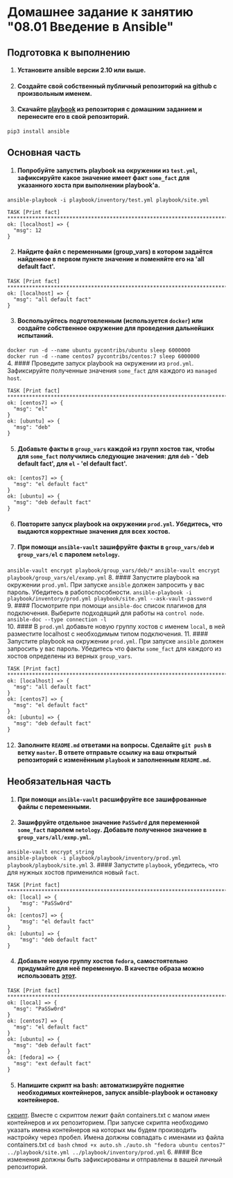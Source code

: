 # Домашнее задание к занятию "08.01 Введение в Ansible"

## Подготовка к выполнению
1. #### Установите ansible версии 2.10 или выше.
2. #### Создайте свой собственный публичный репозиторий на github с произвольным именем.
3. #### Скачайте [playbook](./playbook/) из репозитория с домашним заданием и перенесите его в свой репозиторий.
```pip3 install ansible```  

## Основная часть
1. #### Попробуйте запустить playbook на окружении из `test.yml`, зафиксируйте какое значение имеет факт `some_fact` для указанного хоста при выполнении playbook'a.
  ```ansible-playbook -i playbook/inventory/test.yml playbook/site.yml```
  ```text
TASK [Print fact] *****************************************************************************************************
ok: [localhost] => {
    "msg": 12
}
```  
2. #### Найдите файл с переменными (group_vars) в котором задаётся найденное в первом пункте значение и поменяйте его на 'all default fact'.
  ```text
TASK [Print fact] ****************************************************************************************
ok: [localhost] => {
    "msg": "all default fact"
}
```  
3. #### Воспользуйтесь подготовленным (используется `docker`) или создайте собственное окружение для проведения дальнейших испытаний.
  ```docker run -d --name ubuntu pycontribs/ubuntu sleep 6000000```  
  ```docker run -d --name centos7 pycontribs/centos:7 sleep 6000000```  
4. #### Проведите запуск playbook на окружении из `prod.yml`. Зафиксируйте полученные значения `some_fact` для каждого из `managed host`.
  ```text
TASK [Print fact] ********************************************************************************************************
ok: [centos7] => {
    "msg": "el"
}
ok: [ubuntu] => {
    "msg": "deb"
}
```
5. #### Добавьте факты в `group_vars` каждой из групп хостов так, чтобы для `some_fact` получились следующие значения: для `deb` - 'deb default fact', для `el` - 'el default fact'.
  ```text
ok: [centos7] => {
    "msg": "el default fact"
}
ok: [ubuntu] => {
    "msg": "deb default fact"
}

```
6. #### Повторите запуск playbook на окружении `prod.yml`. Убедитесь, что выдаются корректные значения для всех хостов.
7. #### При помощи `ansible-vault` зашифруйте факты в `group_vars/deb` и `group_vars/el` с паролем `netology`.
  ```ansible-vault encrypt playbook/group_vars/deb/*```
  ```ansible-vault encrypt playbook/group_vars/el/examp.yml```
8. #### Запустите playbook на окружении `prod.yml`. При запуске `ansible` должен запросить у вас пароль. Убедитесь в работоспособности.
  ```ansible-playbook -i playbook/inventory/prod.yml playbook/site.yml --ask-vault-password```  
9. #### Посмотрите при помощи `ansible-doc` список плагинов для подключения. Выберите подходящий для работы на `control node`.
  ```ansible-doc --type connection -l```  
10. #### В `prod.yml` добавьте новую группу хостов с именем  `local`, в ней разместите localhost с необходимым типом подключения.
11. #### Запустите playbook на окружении `prod.yml`. При запуске `ansible` должен запросить у вас пароль. Убедитесь что факты `some_fact` для каждого из хостов определены из верных `group_vars`.
  ```text
TASK [Print fact] *************************************************************************
ok: [localhost] => {
    "msg": "all default fact"
}
ok: [centos7] => {
    "msg": "el default fact"
}
ok: [ubuntu] => {
    "msg": "deb default fact"
}
```
12. #### Заполните `README.md` ответами на вопросы. Сделайте `git push` в ветку `master`. В ответе отправьте ссылку на ваш открытый репозиторий с изменённым `playbook` и заполненным `README.md`.

## Необязательная часть

1. #### При помощи `ansible-vault` расшифруйте все зашифрованные файлы с переменными.
2. #### Зашифруйте отдельное значение `PaSSw0rd` для переменной `some_fact` паролем `netology`. Добавьте полученное значение в `group_vars/all/exmp.yml`.
  ```ansible-vault encrypt_string```  
  ```ansible-playbook -i playbook/playbook/inventory/prod.yml playbook/playbook/site.yml```
3. #### Запустите `playbook`, убедитесь, что для нужных хостов применился новый `fact`.
```text
TASK [Print fact] ********************************************************************************
ok: [local] => {
    "msg": "PaSSw0rd"
}
ok: [centos7] => {
    "msg": "el default fact"
}
ok: [ubuntu] => {
    "msg": "deb default fact"
}
```
4. #### Добавьте новую группу хостов `fedora`, самостоятельно придумайте для неё переменную. В качестве образа можно использовать [этот](https://hub.docker.com/r/pycontribs/fedora).
  ```text
TASK [Print fact] ******************************************************************************************************
ok: [local] => {
    "msg": "PaSSw0rd"
}
ok: [centos7] => {
    "msg": "el default fact"
}
ok: [ubuntu] => {
    "msg": "deb default fact"
}
ok: [fedora] => {
    "msg": "ext default fact"
}
```
5. #### Напишите скрипт на bash: автоматизируйте поднятие необходимых контейнеров, запуск ansible-playbook и остановку контейнеров.
  [скрипт](bash/auto.sh). Вместе с скриптом лежит файл containers.txt с мапом имен контейнеров и их репозиторием. При запуске скрипта необходимо
 указать имена контейнеров на которых мы будем производить настройку через пробел. Имена должны совпадать с именами из файла containers.txt
  ```cd bash```
  ```chmod +x auto.sh```
  ```./auto.sh "fedora ubuntu centos7" ../playbook/site.yml ../playbook/inventory/prod.yml```
6. #### Все изменения должны быть зафиксированы и отправлены в вашей личный репозиторий.
